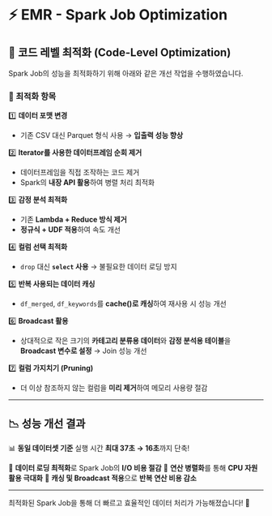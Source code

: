 # ⚡ EMR - Spark Job Optimization

## 🚀 코드 레벨 최적화 (Code-Level Optimization)

Spark Job의 성능을 최적화하기 위해 아래와 같은 개선 작업을 수행하였습니다.

### 📌 최적화 항목

1️⃣ **데이터 포맷 변경**
   - 기존 CSV 대신 Parquet 형식 사용 → **입출력 성능 향상**

2️⃣ **Iterator를 사용한 데이터프레임 순회 제거**
   - 데이터프레임을 직접 조작하는 코드 제거
   - Spark의 **내장 API 활용**하여 병렬 처리 최적화

3️⃣ **감정 분석 최적화**
   - 기존 **Lambda + Reduce 방식 제거**
   - **정규식 + UDF 적용**하여 속도 개선

4️⃣ **컬럼 선택 최적화**
   - `drop` 대신 **`select` 사용** → 불필요한 데이터 로딩 방지

5️⃣ **반복 사용되는 데이터 캐싱**
   - `df_merged`, `df_keywords`를 **cache()로 캐싱**하여 재사용 시 성능 개선

6️⃣ **Broadcast 활용**
   - 상대적으로 작은 크기의 **카테고리 분류용 데이터**와 **감정 분석용 테이블**을 **Broadcast 변수로 설정** → Join 성능 개선

7️⃣ **컬럼 가지치기 (Pruning)**
   - 더 이상 참조하지 않는 컬럼을 **미리 제거**하여 메모리 사용량 절감

---

## 📉 성능 개선 결과

📊 **동일 데이터셋 기준** 실행 시간 **최대 37초 → 16초**까지 단축!

🔹 **데이터 로딩 최적화**로 Spark Job의 **I/O 비용 절감**
🔹 **연산 병렬화**를 통해 **CPU 자원 활용 극대화**
🔹 **캐싱 및 Broadcast 적용**으로 **반복 연산 비용 감소**

---

최적화된 Spark Job을 통해 더 빠르고 효율적인 데이터 처리가 가능해졌습니다! 🚀

